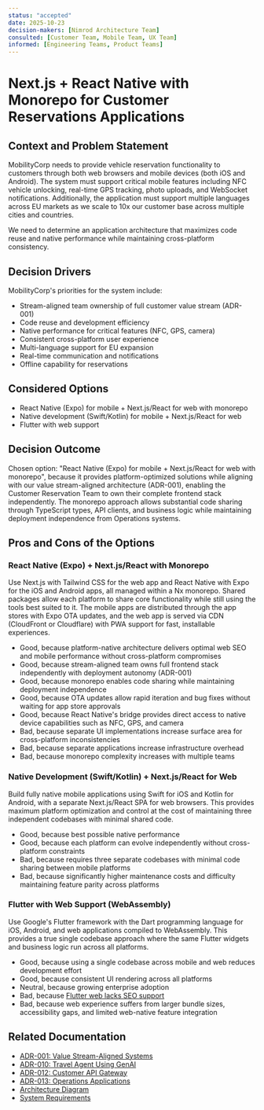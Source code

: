 ```yaml
---
status: "accepted"
date: 2025-10-23
decision-makers: [Nimrod Architecture Team]
consulted: [Customer Team, Mobile Team, UX Team]
informed: [Engineering Teams, Product Teams]
---
```


# Next.js + React Native with Monorepo for Customer Reservations Applications

## Context and Problem Statement

MobilityCorp needs to provide vehicle reservation functionality to customers through both web browsers and mobile devices (both iOS and Android). The system must support critical mobile features including NFC vehicle unlocking, real-time GPS tracking, photo uploads, and WebSocket notifications. Additionally, the application must support multiple languages across EU markets as we scale to 10x our customer base across multiple cities and countries.

We need to determine an application architecture that maximizes code reuse and native performance while maintaining cross-platform consistency.

## Decision Drivers

MobilityCorp's priorities for the system include:

- Stream-aligned team ownership of full customer value stream (ADR-001)
- Code reuse and development efficiency
- Native performance for critical features (NFC, GPS, camera)
- Consistent cross-platform user experience
- Multi-language support for EU expansion
- Real-time communication and notifications
- Offline capability for reservations

## Considered Options

- React Native (Expo) for mobile + Next.js/React for web with monorepo
- Native development (Swift/Kotlin) for mobile + Next.js/React for web
- Flutter with web support

## Decision Outcome

Chosen option: "React Native (Expo) for mobile + Next.js/React for web with monorepo", because it provides platform-optimized solutions while aligning with our value stream-aligned architecture (ADR-001), enabling the Customer Reservation Team to own their complete frontend stack independently. The monorepo approach allows substantial code sharing through TypeScript types, API clients, and business logic while maintaining deployment independence from Operations systems.

## Pros and Cons of the Options

### React Native (Expo) + Next.js/React with Monorepo

Use Next.js with Tailwind CSS for the web app and React Native with Expo for the iOS and Android apps, all managed within a Nx monorepo. Shared packages allow each platform to share core functionality while still using the tools best suited to it. The mobile apps are distributed through the app stores with Expo OTA updates, and the web app is served via CDN (CloudFront or Cloudflare) with PWA support for fast, installable experiences.

- Good, because platform-native architecture delivers optimal web SEO and mobile performance without cross-platform compromises
- Good, because stream-aligned team owns full frontend stack independently with deployment autonomy (ADR-001)
- Good, because monorepo enables code sharing while maintaining deployment independence
- Good, because OTA updates allow rapid iteration and bug fixes without waiting for app store approvals
- Good, because React Native's bridge provides direct access to native device capabilities such as NFC, GPS, and camera
- Bad, because separate UI implementations increase surface area for cross-platform inconsistencies
- Bad, because separate applications increase infrastructure overhead
- Bad, because monorepo complexity increases with multiple teams

### Native Development (Swift/Kotlin) + Next.js/React for Web

Build fully native mobile applications using Swift for iOS and Kotlin for Android, with a separate Next.js/React SPA for web browsers. This provides maximum platform optimization and control at the cost of maintaining three independent codebases with minimal shared code.

- Good, because best possible native performance
- Good, because each platform can evolve independently without cross-platform constraints
- Bad, because requires three separate codebases with minimal code sharing between mobile platforms
- Bad, because significantly higher maintenance costs and difficulty maintaining feature parity across platforms

### Flutter with Web Support (WebAssembly)

Use Google's Flutter framework with the Dart programming language for iOS, Android, and web applications compiled to WebAssembly. This provides a true single codebase approach where the same Flutter widgets and business logic run across all platforms.

- Good, because using a single codebase across mobile and web reduces development effort
- Good, because consistent UI rendering across all platforms
- Neutral, because growing enterprise adoption
- Bad, because [Flutter web lacks SEO support](https://docs.flutter.dev/platform-integration/web/faq#search-engine-optimization-seo)
- Bad, because web experience suffers from larger bundle sizes, accessibility gaps, and limited web-native feature integration

## Related Documentation

- [ADR-001: Value Stream-Aligned Systems](./001-value-stream-aligned-systems.md)
- [ADR-010: Travel Agent Using GenAI](./010-agentic-travel-copilot.md)
- [ADR-012: Customer API Gateway](./012-customer-api-gateway.md)
- [ADR-013: Operations Applications](./013-operations-applications.md)
- [Architecture Diagram](../diagrams/c2-res.png)
- [System Requirements](../requirements.md)
